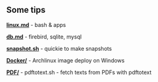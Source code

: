 ## Some tips
**[linux.md](linux.md)** - bash & apps

**[db.md](db.md)** - firebird, sqlite, mysql

**[snapshot.sh](snapshot.sh)** - quickie to make snapshots

**[Docker/](Docker/)** - Archlinux image deploy on Windows

**[PDF/](PDF/)** - pdftotext.sh - fetch texts from PDFs with pdftotext
